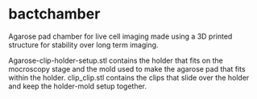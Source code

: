 # bactchamber
Agarose pad chamber for live cell imaging made using a 3D printed structure for stability over long term imaging.

Agarose-clip-holder-setup.stl contains the holder that fits on the mocroscopy stage and the mold used to make the agarose pad that fits within the holder.
clip_clip.stl contains the clips that slide over the holder and keep the holder-mold setup together. 
